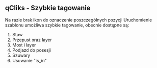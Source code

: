 ## qCliks - Szybkie tagowanie

Na razie brak ikon do oznaczenie poszczególnych pozycji
Uruchomienie szablonu umożliwa szybkie tagowanie, obecnie dostępne są:

1. Staw
2. Przepust oraz layer
3. Most i layer
4. Podjazd do posesji
5. Szuwary
6. Usuwanie "is_in"